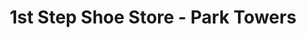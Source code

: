 ---
title: "1st Step Shoe Store - Park Towers"
url: /karachi/1st-step-shoe-store-park-towers/
shop: Schuhe
---